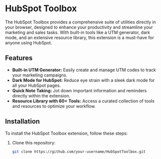 # HubSpot Toolbox

The HubSpot Toolbox provides a comprehensive suite of utilities directly in your browser, designed to enhance your productivity and streamline your marketing and sales tasks. With built-in tools like a UTM generator, dark mode, and an extensive resource library, this extension is a must-have for anyone using HubSpot.

## Features

- **Built-in UTM Generator:** Easily create and manage UTM codes to track your marketing campaigns.
- **Dark Mode for HubSpot:** Reduce eye strain with a sleek dark mode for all your HubSpot pages.
- **Quick Note Taking:** Jot down important information and reminders directly within the extension.
- **Resource Library with 60+ Tools:** Access a curated collection of tools and resources to optimize your workflow.

## Installation

To install the HubSpot Toolbox extension, follow these steps:

1. Clone this repository:
   ```sh
   git clone https://github.com/your-username/HubSpotToolbox.git
